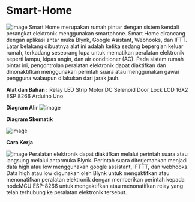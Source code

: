 # Smart-Home
![image](https://user-images.githubusercontent.com/122025479/211527255-aa959f2e-5e30-461b-9139-bc78c156a648.png)
Smart Home merupakan rumah pintar dengan sistem kendali perangkat elektronik menggunakan smartphone.
Smart Home dirancang dengan aplikasi antar muka Blynk, Google Asistant, Webhooks, dan IFTT.
Latar belakang dibuatnya alat ini adalah ketika sedang bepergian keluar rumah, terkadang seseorang lupa untuk mematikan peralatan elektronik seperti lampu, kipas angin, dan air conditioner (AC). Pada sistem rumah pintar ini, pengontrolan peralatan elektronik dapat diaktifkan dan dinonaktifkan menggunakan perintah suara atau menggunakan gawai pengguna walaupun dilakukan dari jarak jauh. 

**Alat dan Bahan :**
Relay
LED Strip
Motor DC
Selenoid Door Lock
LCD 16X2
ESP 8266
Arduino Uno

**Diagram Alir**
![image](https://user-images.githubusercontent.com/122025479/211526576-8f69bc11-74a4-4706-9b45-940c229aa3b5.png)

**Diagram Skematik**

![image](https://user-images.githubusercontent.com/122025479/211526835-3d2bac3f-634a-4d84-b2e5-adf3f3a7df6f.png)

**Cara Kerja**

![image](https://user-images.githubusercontent.com/122025479/211526957-e6863029-6638-46aa-9746-77f979cd621e.png)
Peralatan elektronik dapat diaktifkan melalui perintah suara atau langsung melalui antarmuka Blynk. Perintah suara diterjemahkan menjadi data high atau low menggunakan google assistant, IFTTT, dan webhooks. Data high atau low digunakan oleh Blynk untuk mengaktifkan atau menonatifkan peralatan elektronik dengan memberikan perintah kepada nodeMCU ESP-8266 untuk mengaktifkan atau menonatifkan relay yang telah terhubung ke peralatan elektronik tersebut.

